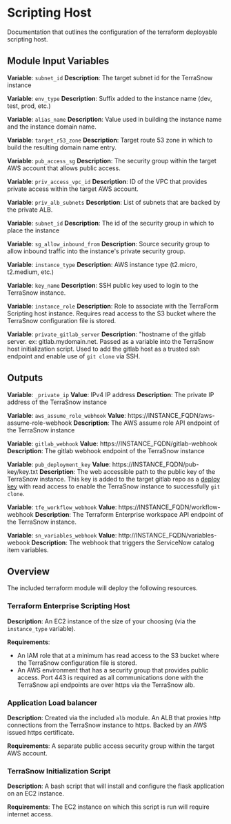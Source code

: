# Scripting Host

Documentation that outlines the configuration of the terraform deployable scripting host.

## Module Input Variables

**Variable**: `subnet_id`
**Description**: The target subnet id for the TerraSnow instance

**Variable**: `env_type`
**Description**: Suffix added to the instance name (dev, test, prod, etc.)

**Variable**: `alias_name`
**Description**: Value used in building the instance name and the instance domain name.

**Variable**: `target_r53_zone`
**Description**: Target route 53 zone in which to build the resulting domain name entry.

**Variable**: `pub_access_sg`
**Description**: The security group within the target AWS account that allows public access.

**Variable**: `priv_access_vpc_id`
**Description**: ID of the VPC that provides private access within the target AWS account.

**Variable**: `priv_alb_subnets`
**Description**: List of subnets that are backed by the private ALB.

**Variable**: `subnet_id`
**Description**: The id of the security group in which to place the instance

**Variable**: `sg_allow_inbound_from`
**Description**: Source security group to allow inbound traffic into the instance's private security group.

**Variable**: `instance_type`
**Description**: AWS instance type (t2.micro, t2.medium, etc.)

**Variable**: `key_name`
**Description**: SSH public key used to login to the TerraSnow instance.

**Variable**: `instance_role`
**Description**: Role to associate with the TerraForm Scripting host instance. Requires read access to the S3 bucket where the TerraSnow configuration file is stored.

**Variable**: `private_gitlab_server`
**Description**: "hostname of the gitlab server. ex: gitlab.mydomain.net. Passed as a variable into the TerraSnow host initialization script. Used to add the gitlab host as a trusted ssh endpoint and enable use of `git clone` via SSH.

## Outputs

**Variable**: `_private_ip`
**Value**: IPv4 IP address
**Description**: The private IP address of the TerraSnow instance

**Variable**: `aws_assume_role_webhook`
**Value**: https://INSTANCE_FQDN/aws-assume-role-webhook
**Description**: The AWS assume role API endpoint of the TerraSnow instance

**Variable**: `gitlab_webhook`
**Value**: https://INSTANCE_FQDN/gitlab-webhook
**Description**: The gitlab webhook endpoint of the TerraSnow instance

**Variable**: `pub_deployment_key`
**Value**: https://INSTANCE_FQDN/pub-key/key.txt
**Description**: The web accessible path to the public key of the TerraSnow instance. This key is added to the target gitlab repo as a [deploy key](https://docs.gitlab.com/ee/ssh/#per-repository-deploy-keys) with read access to enable the TerraSnow instance to successfully `git clone`.

**Variable**: `tfe_workflow_webhook`
**Value**: https://INSTANCE_FQDN/workflow-webhook
**Description**: The Terraform Enterprise workspace API endpoint of the TerraSnow instance.

**Variable**: `sn_variables_webhook`
**Value**: http://INSTANCE_FQDN/variables-webook
**Description**: The webhook that triggers the ServiceNow catalog item variables.

## Overview

The included terraform module will deploy the following resources.

### Terraform Enterprise Scripting Host

**Description**: An EC2 instance of the size of your choosing (via the `instance_type` variable).

**Requirements**:
- An IAM role that at a minimum has read access to the S3 bucket where the TerraSnow configuration file is stored.
- An AWS environment that has a security group that provides public access. Port 443 is required as all communications done with the TerraSnow api endpoints are over https via the TerraSnow alb.

### Application Load balancer

**Description**: Created via the included `alb` module. An ALB that proxies http connections from the TerraSnow instance to https. Backed by an AWS issued https certificate.

**Requirements**: A separate public access security group within the target AWS account.

### TerraSnow Initialization Script

**Description**: A bash script that will install and configure the flask application on an EC2 instance.

**Requirements**: The EC2 instance on which this script is run will require internet access.
